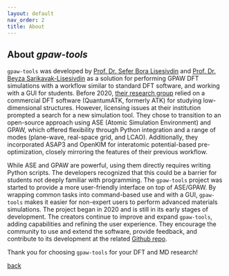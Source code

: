 ```yaml
---
layout: default
nav_order: 2
title: About
---
```


## About *gpaw-tools*

`gpaw-tools` was developed by [Prof. Dr. Sefer Bora Lisesivdin](https://avesis.gazi.edu.tr/bora) and [Prof. Dr. Beyza Sarikavak-Lisesivdin](https://avesis.gazi.edu.tr/beyzas) as a solution for performing GPAW DFT simulations with a workflow similar to standard DFT software, and working with a GUI for students. Before 2020, [their research group](https://avesis.gazi.edu.tr/arastirma-grubu/lrg) relied on a commercial DFT software (QuantumATK, formerly ATK) for studying low-dimensional structures. However, licensing issues at their institution prompted a search for a new simulation tool. They chose to transition to an open-source approach using ASE (Atomic Simulation Environment) and GPAW, which offered flexibility through Python integration and a range of modes (plane-wave, real-space grid, and LCAO). Additionally, they incorporated ASAP3 and OpenKIM for interatomic potential-based pre-optimization, closely mirroring the features of their previous workflow.

While ASE and GPAW are powerful, using them directly requires writing Python scripts. The developers recognized that this could be a barrier for students not deeply familiar with programming. The `gpaw-tools` project was started to provide a more user-friendly interface on top of ASE/GPAW. By wrapping common tasks into command-based use and with a GUI, `gpaw-tools` makes it easier for non-expert users to perform advanced materials simulations. The project began in 2020 and is still in its early stages of development. The creators continue to improve and expand `gpaw-tools`, adding capabilities and refining the user experience. They encourage the community to use and extend the software, provide feedback, and contribute to its development at the related [Github repo](https://github.com/sblisesivdin/gpaw-tools).

Thank you for choosing `gpaw-tools` for your DFT and MD research!

[back](./)
